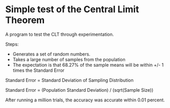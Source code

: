 # Simple test of the Central Limit Theorem

A program to test the CLT through experimentation.

Steps: 

* Generates a set of random numbers.
* Takes a large number of samples from the population
* The expectation is that 68.27% of the sample means will be within +/- 1 times the Standard Error

Standard Error = Standard Deviation of Sampling Distribution

Standard Error = (Population Standard Deviation) / (sqrt(Sample Size))

After running a million trials, the accuracy was accurate within 0.01 percent.
